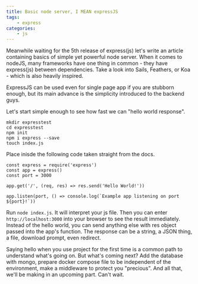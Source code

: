 ```yaml
---
title: Basic node server, I MEAN expressJS
tags:
    - express
categories:
    - js
---
```


Meanwhile waiting for the 5th release of express(js) let's write an article containing basics of simple yet powerful node server. When it comes to nodeJS, many frameworks have one thing in common - they have express(js) between dependencies. Take a look into Sails, Feathers, or Koa - which is also heavily inspired.

ExpressJS can be used even for single page app if you are stubborn enough, but its main advance is the simplicity introduced to the backend guys.

Let's start simple enough to see how fast we can "hello world response".

```
mkdir expresstest
cd expresstest
npm init
npm i express --save
touch index.js
```

Place inisde the following code taken straight from the docs.

```
const express = require('express')
const app = express()
const port = 3000

app.get('/', (req, res) => res.send('Hello World!'))

app.listen(port, () => console.log(`Example app listening on port ${port}!`))
```

Run `node index.js`. It will interpret your js file. Then you can enter `http://localhost:3000` into your browser to see the result immediately. Instead of the hello world, you can send anything else with res object passed into the app's function. The response can be a string, a JSON thing, a file, download prompt, even redirect.

Saying hello when you use project for the first time is a common path to understand what's going on. But what's coming next? Add the database with mongo, prepare docker compose file to be independent of the environment, make a middleware to protect you "precious". And all that, we'll be making in an upcoming part. Can't wait.
